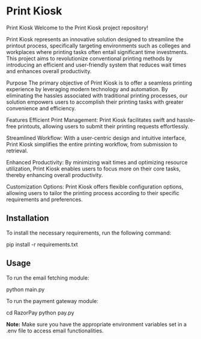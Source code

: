 # Print Kiosk

Print Kiosk
Welcome to the Print Kiosk project repository!

Print Kiosk represents an innovative solution designed to streamline the printout process, specifically targeting environments such as colleges and workplaces where printing tasks often entail significant time investments. This project aims to revolutionize conventional printing methods by introducing an efficient and user-friendly system that reduces wait times and enhances overall productivity.

Purpose
The primary objective of Print Kiosk is to offer a seamless printing experience by leveraging modern technology and automation. By eliminating the hassles associated with traditional printing processes, our solution empowers users to accomplish their printing tasks with greater convenience and efficiency.

Features
Efficient Print Management: Print Kiosk facilitates swift and hassle-free printouts, allowing users to submit their printing requests effortlessly.

Streamlined Workflow: With a user-centric design and intuitive interface, Print Kiosk simplifies the entire printing workflow, from submission to retrieval.

Enhanced Productivity: By minimizing wait times and optimizing resource utilization, Print Kiosk enables users to focus more on their core tasks, thereby enhancing overall productivity.

Customization Options: Print Kiosk offers flexible configuration options, allowing users to tailor the printing process according to their specific requirements and preferences.

## Installation

To install the necessary requirements, run the following command:

pip install -r requirements.txt

## Usage

To run the email fetching module:

python main.py

To run the payment gateway module:

cd RazorPay
python pay.py

**Note:** Make sure you have the appropriate environment variables set in a .env file to access email functionalities.
